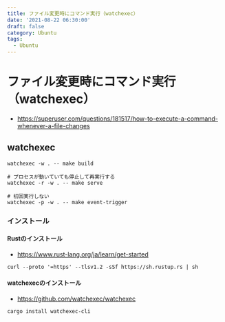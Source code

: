 ```yaml
---
title: ファイル変更時にコマンド実行（watchexec）
date: '2021-08-22 06:30:00'
draft: false
category: Ubuntu
tags:
  - Ubuntu
---
```


# ファイル変更時にコマンド実行（watchexec）

- https://superuser.com/questions/181517/how-to-execute-a-command-whenever-a-file-changes

## watchexec
```shell
watchexec -w . -- make build

# プロセスが動いていても停止して再実行する
watchexec -r -w . -- make serve

# 初回実行しない
watchexec -p -w . -- make event-trigger
```

### インストール
#### Rustのインストール
- https://www.rust-lang.org/ja/learn/get-started

```shell
curl --proto '=https' --tlsv1.2 -sSf https://sh.rustup.rs | sh
```

#### watchexecのインストール
- https://github.com/watchexec/watchexec

```shell
cargo install watchexec-cli
```
